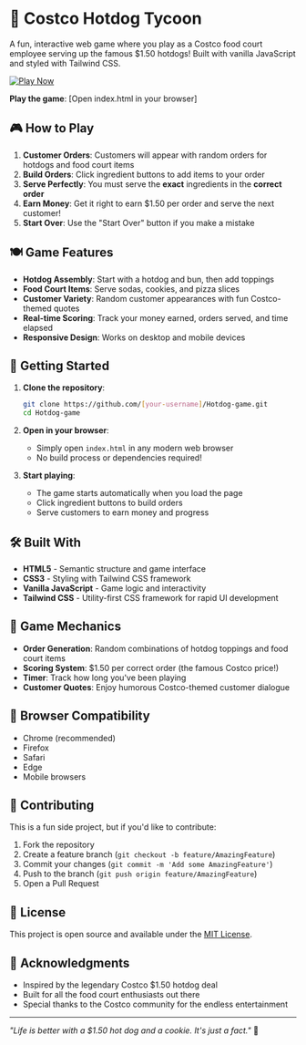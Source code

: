 # 🌭 Costco Hotdog Tycoon

A fun, interactive web game where you play as a Costco food court employee serving up the famous $1.50 hotdogs! Built with vanilla JavaScript and styled with Tailwind CSS.

[![Play Now](https://img.shields.io/badge/PLAY%20NOW-%F0%9F%8D%BD%20Costco%20Hotdog%20Tycoon-brightgreen?style=for-the-badge)](https://interurban.github.io/costco-hotdog-tycoon/)

**Play the game**: [Open index.html in your browser]

## 🎮 How to Play

1. **Customer Orders**: Customers will appear with random orders for hotdogs and food court items
2. **Build Orders**: Click ingredient buttons to add items to your order
3. **Serve Perfectly**: You must serve the **exact** ingredients in the **correct order**
4. **Earn Money**: Get it right to earn $1.50 per order and serve the next customer!
5. **Start Over**: Use the "Start Over" button if you make a mistake

## 🍽️ Game Features

- **Hotdog Assembly**: Start with a hotdog and bun, then add toppings
- **Food Court Items**: Serve sodas, cookies, and pizza slices
- **Customer Variety**: Random customer appearances with fun Costco-themed quotes
- **Real-time Scoring**: Track your money earned, orders served, and time elapsed
- **Responsive Design**: Works on desktop and mobile devices

## 🚀 Getting Started

1. **Clone the repository**:
   ```bash
   git clone https://github.com/[your-username]/Hotdog-game.git
   cd Hotdog-game
   ```

2. **Open in your browser**:
   - Simply open `index.html` in any modern web browser
   - No build process or dependencies required!

3. **Start playing**:
   - The game starts automatically when you load the page
   - Click ingredient buttons to build orders
   - Serve customers to earn money and progress

## 🛠️ Built With

- **HTML5** - Semantic structure and game interface
- **CSS3** - Styling with Tailwind CSS framework
- **Vanilla JavaScript** - Game logic and interactivity
- **Tailwind CSS** - Utility-first CSS framework for rapid UI development

## 🎯 Game Mechanics

- **Order Generation**: Random combinations of hotdog toppings and food court items
- **Scoring System**: $1.50 per correct order (the famous Costco price!)
- **Timer**: Track how long you've been playing
- **Customer Quotes**: Enjoy humorous Costco-themed customer dialogue

## 📱 Browser Compatibility

- Chrome (recommended)
- Firefox
- Safari
- Edge
- Mobile browsers

## 🤝 Contributing

This is a fun side project, but if you'd like to contribute:

1. Fork the repository
2. Create a feature branch (`git checkout -b feature/AmazingFeature`)
3. Commit your changes (`git commit -m 'Add some AmazingFeature'`)
4. Push to the branch (`git push origin feature/AmazingFeature`)
5. Open a Pull Request

## 📄 License

This project is open source and available under the [MIT License](LICENSE).

## 🙏 Acknowledgments

- Inspired by the legendary Costco $1.50 hotdog deal
- Built for all the food court enthusiasts out there
- Special thanks to the Costco community for the endless entertainment

---

*"Life is better with a $1.50 hot dog and a cookie. It's just a fact."* 🍪

